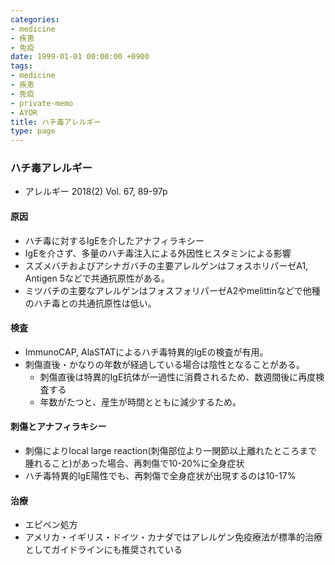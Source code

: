 ```yaml
---
categories:
- medicine
- 疾患
- 免疫
date: 1999-01-01 00:00:00 +0900
tags:
- medicine
- 疾患
- 免疫
- private-memo
- AYOR
title: ハチ毒アレルギー
type: page
---
```


### ハチ毒アレルギー

- アレルギー 2018(2) Vol. 67, 89-97p

#### 原因

- ハチ毒に対するIgEを介したアナフィラキシー
- IgEを介さず、多量のハチ毒注入による外因性ヒスタミンによる影響
- スズメバチおよびアシナガバチの主要アレルゲンはフォスホリパーゼA1,
    Antigen 5などで共通抗原性がある。
- ミツバチの主要なアレルゲンはフォスフォリパーゼA2やmelittinなどで他種のハチ毒との共通抗原性は低い。

#### 検査

- ImmunoCAP, AlaSTATによるハチ毒特異的IgEの検査が有用。
- 刺傷直後・かなりの年数が経過している場合は陰性となることがある。
  - 刺傷直後は特異的IgE抗体が一過性に消費されるため、数週間後に再度検査する
  - 年数がたつと、産生が時間とともに減少するため。

#### 刺傷とアナフィラキシー

- 刺傷によりlocal large
    reaction(刺傷部位より一関節以上離れたところまで腫れること)があった場合、再刺傷で10-20%に全身症状
- ハチ毒特異的IgE陽性でも、再刺傷で全身症状が出現するのは10-17%

#### 治療

- エピペン処方
- アメリカ・イギリス・ドイツ・カナダではアレルゲン免疫療法が標準的治療としてガイドラインにも推奨されている
